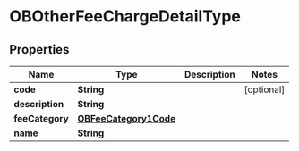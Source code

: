 
# OBOtherFeeChargeDetailType

## Properties
Name | Type | Description | Notes
------------ | ------------- | ------------- | -------------
**code** | **String** |  |  [optional]
**description** | **String** |  | 
**feeCategory** | [**OBFeeCategory1Code**](OBFeeCategory1Code.md) |  | 
**name** | **String** |  | 



